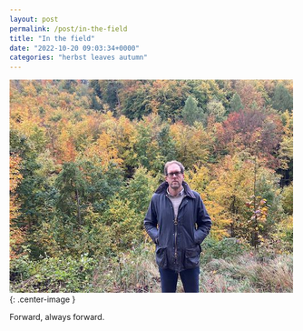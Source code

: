 ```yaml
---
layout: post
permalink: /post/in-the-field
title: "In the field"
date: "2022-10-20 09:03:34+0000"
categories: "herbst leaves autumn"
---
```




!["Leaf peeping"](/img/blog/der-herbst-ist-da.jpeg){: .center-image }


Forward, always forward.






 










 

